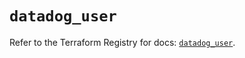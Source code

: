 # `datadog_user`

Refer to the Terraform Registry for docs: [`datadog_user`](https://registry.terraform.io/providers/datadog/datadog/3.44.0/docs/resources/user).
